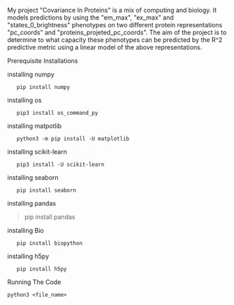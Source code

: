 
My project "Covariance In Proteins" is a mix of computing and biology. It models predictions by  using the "em_max", "ex_max" and "states_0_brightness" phenotypes on two different protein representations "pc_coords" and "proteins_projeted_pc_coords". The aim of the project is to determine to what capacity these phenotypes can be predicted by the R^2 predictive metric using a linear model of the above representations.

Prerequisite Installations

installing numpy

	   pip install numpy

installing os

	   pip3 install os_command_py

installing matpotlib

	   python3 -m pip install -U matplotlib

installing scikit-learn

	   pip3 install -U scikit-learn

installing seaborn

	   pip install seaborn

installing pandas
>pip install pandas

installing Bio

	   pip install biopython

installing h5py

	   pip install h5py

Running The Code

	python3 <file_name>



